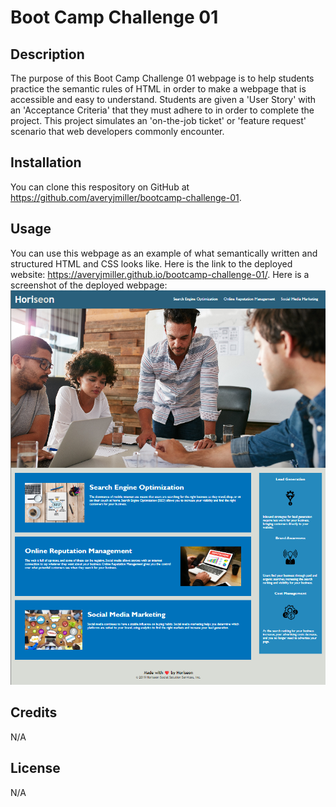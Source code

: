 # Boot Camp Challenge 01

## Description
The purpose of this Boot Camp Challenge 01 webpage is to help students practice the semantic rules of HTML in order to make a webpage
that is accessible and easy to understand. Students are given a 'User Story' with an 'Acceptance Criteria' that they must adhere to in
order to complete the project. This project simulates an 'on-the-job ticket' or 'feature request' scenario that web developers commonly
encounter.
## Installation
You can clone this respository on GitHub at https://github.com/averyjmiller/bootcamp-challenge-01.
## Usage
You can use this webpage as an example of what semantically written and structured HTML and CSS looks like.
Here is the link to the deployed website: https://averyjmiller.github.io/bootcamp-challenge-01/.
Here is a screenshot of the deployed webpage:
![Screenshot of the deployed webpage](./assets/images/deployed-webpage.png)
## Credits
N/A
## License
N/A